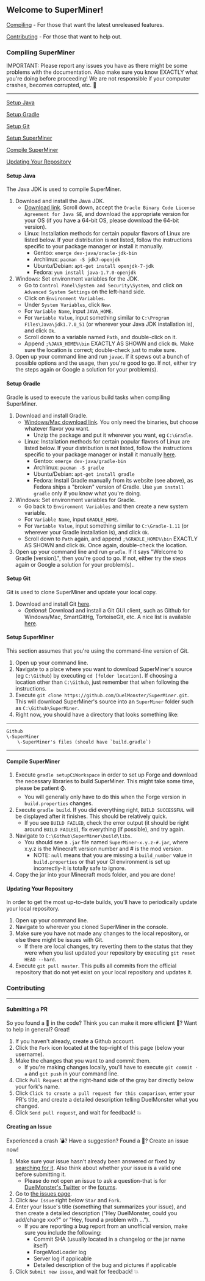 ## Welcome to SuperMiner!

[Compiling](#compiling-superminer) - For those that want the latest unreleased features.

[Contributing](#contributing) - For those that want to help out.

### Compiling SuperMiner
IMPORTANT: Please report any issues you have as there might be some problems with the documentation.
Also make sure you know EXACTLY what you're doing before proceeding!  We are not responsible if your computer crashes, becomes corrupted, etc. :see_no_evil:
***
[Setup Java](#setup-java)

[Setup Gradle](#setup-gradle)

[Setup Git](#setup-git)

[Setup SuperMiner](#setup-superminer)

[Compile SuperMiner](#compile-superminer)

[Updating Your Repository](#updating-your-repository)

#### Setup Java
The Java JDK is used to compile SuperMiner.

1. Download and install the Java JDK.
	* [Download link](http://www.oracle.com/technetwork/java/javase/downloads/index.html).  Scroll down, accept the `Oracle Binary Code License Agreement for Java SE`, and download the appropriate version for your OS (if you have a 64-bit OS, please download the 64-bit version).
	* Linux: Installation methods for certain popular flavors of Linux are listed below.  If your distribution is not listed, follow the instructions specific to your package manager or install it manually.
		* Gentoo: `emerge dev-java/oracle-jdk-bin`
		* Archlinux: `pacman -S jdk7-openjdk`
		* Ubuntu/Debian: `apt-get install openjdk-7-jdk`
		* Fedora: `yum install java-1.7.0-openjdk`
2. Windows: Set environment variables for the JDK.
    * Go to `Control Panel\System and Security\System`, and click on `Advanced System Settings` on the left-hand side.
    * Click on `Environment Variables`.
    * Under `System Variables`, click `New`.
    * For `Variable Name`, input `JAVA_HOME`.
    * For `Variable Value`, input something similar to `C:\Program Files\Java\jdk1.7.0_51` (or wherever your Java JDK installation is), and click `Ok`.
    * Scroll down to a variable named `Path`, and double-click on it.
    * Append `;%JAVA_HOME%\bin` EXACTLY AS SHOWN and click `Ok`.  Make sure the location is correct; double-check just to make sure.
3. Open up your command line and run `javac`.  If it spews out a bunch of possible options and the usage, then you're good to go.  If not, either try the steps again or Google a solution for your problem(s).

#### Setup Gradle
Gradle is used to execute the various build tasks when compiling SuperMiner.

1. Download and install Gradle.
	* [Windows/Mac download link](http://www.gradle.org/downloads).  You only need the binaries, but choose whatever flavor you want.
		* Unzip the package and put it wherever you want, eg `C:\Gradle`.
	* Linux: Installation methods for certain popular flavors of Linux are listed below.  If your distribution is not listed, follow the instructions specific to your package manager or install it manually [here](http://www.gradle.org/downloads).
		* Gentoo: `emerge dev-java/gradle-bin`
		* Archlinux: `pacman -S gradle`
		* Ubuntu/Debian: `apt-get install gradle`
		* Fedora: Install Gradle manually from its website (see above), as Fedora ships a "broken" version of Gradle.  Use `yum install gradle` only if you know what you're doing.
2. Windows: Set environment variables for Gradle.
	* Go back to `Environment Variables` and then create a new system variable.
	* For `Variable Name`, input `GRADLE_HOME`.
	* For `Variable Value`, input something similar to `C:\Gradle-1.11` (or wherever your Gradle installation is), and click `Ok`.
	* Scroll down to `Path` again, and append `;%GRADLE_HOME%\bin` EXACTLY AS SHOWN and click `Ok`.  Once again, double-check the location.
3. Open up your command line and run `gradle`.  If it says "Welcome to Gradle [version].", then you're good to go.  If not, either try the steps again or Google a solution for your problem(s)..

#### Setup Git
Git is used to clone SuperMiner and update your local copy.

1. Download and install Git [here](http://git-scm.com/download/).
	* *Optional*: Download and install a Git GUI client, such as Github for Windows/Mac, SmartGitHg, TortoiseGit, etc.  A nice list is available [here](http://git-scm.com/downloads/guis).

#### Setup SuperMiner
This section assumes that you're using the command-line version of Git.

1. Open up your command line.
2. Navigate to a place where you want to download SuperMiner's source (eg `C:\Github`) by executing `cd [folder location]`.  If choosing a location other than `C:\Github`, just remember that when following the instructions.
3. Execute `git clone https://github.com/DuelMonster/SuperMiner.git`.  This will download SuperMiner's source into an `SuperMiner` folder
such as `C:\Github\SuperMiner`.
4. Right now, you should have a directory that looks something like:

***
	Github
	\-SuperMiner
		\-SuperMiner's files (should have `build.gradle`)
***

#### Compile SuperMiner
1. Execute `gradle setupCiWorkspace` in order to set up Forge and download the necessary libraries to build SuperMiner.  This might take some time, please be patient :watch:.
	* You will generally only have to do this when the Forge version in `build.properties` changes.
2. Execute `gradle build`. If you did everything right, `BUILD SUCCESSFUL` will be displayed after it finishes.  This should be relatively quick.
    * If you see `BUILD FAILED`, check the error output (it should be right around `BUILD FAILED`), fix everything (if possible), and try again.
3. Navigate to `C:\Github\SuperMiner\build\libs`.
    *  You should see a `.jar` file named `SuperMiner-x.y.z-#.jar`, where x.y.z is the Minecraft version number and # is the mod version.
		* NOTE: `null` means that you are missing a `build_number` value in `build.properties` or that your CI environment is set up incorrectly-it is totally safe to ignore.
4. Copy the jar into your Minecraft mods folder, and you are done!

#### Updating Your Repository
In order to get the most up-to-date builds, you'll have to periodically update your local repository.

1. Open up your command line.
2. Navigate to wherever you cloned SuperMiner in the console.
3. Make sure you have not made any changes to the local repository, or else there might be issues with Git.
	* If there are local changes, try reverting them to the status that they were when you last updated your repository by executing `git reset HEAD --hard`.
4. Execute `git pull master`.  This pulls all commits from the official repository that do not yet exist on your local repository and updates it.

### Contributing
***
#### Submitting a PR
So you found a :bug: in the code?  Think you can make it more efficient :dash:?  Want to help in general?  Great!

1. If you haven't already, create a Github account.
2. Click the `Fork` icon located at the top-right of this page (below your username).
3. Make the changes that you want to and commit them.
	* If you're making changes locally, you'll have to execute `git commit -a` and `git push` in your command line.
4. Click `Pull Request` at the right-hand side of the gray bar directly below your fork's name.
5. Click `Click to create a pull request for this comparison`, enter your PR's title, and create a detailed description telling DuelMonster what you changed.
6. Click `Send pull request`, and wait for feedback! :boom:

#### Creating an Issue
Experienced a crash :bomb:?  Have a suggestion?  Found a :bug:?  Create an issue now!

1. Make sure your issue hasn't already been answered or fixed by [searching for it](https://github.com/DuelMonster/SuperMiner/search?q=&type=Issues).  Also think about whether your issue is a valid one before submitting it.
	* Please do not open an issue to ask a question-that is for [DuelMonster's Twitter](https://twitter.com//) or the [forums](http://www.minecraftforum.net/forums/mapping-and-modding/minecraft-mods/2372329-superminer-making-mining-easier).
2. Go to [the issues page](https://github.com/DuelMonster/SuperMiner/issues).
3. Click `New Issue` right below `Star` and `Fork`.
4. Enter your Issue's title (something that summarizes your issue), and then create a detailed description ("Hey DuelMonster, could you add/change xxx?" or "Hey, found a problem with ...").
	* If you are reporting a bug report from an unofficial version, make sure you include the following:
		* Commit SHA (usually located in a changelog or the jar name itself)
		* ForgeModLoader log
		* Server log if applicable
		* Detailed description of the bug and pictures if applicable
5. Click `Submit new issue`, and wait for feedback! :boom:
